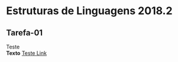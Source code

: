<h1>Estruturas de Linguagens 2018.2</h1> 
<h2>Tarefa-01</h2> 
Teste<br/><strong>Texto</strong>
<a href = "https://help.github.com/articles/basic-writing-and-formatting-syntax/">Teste Link</a>

